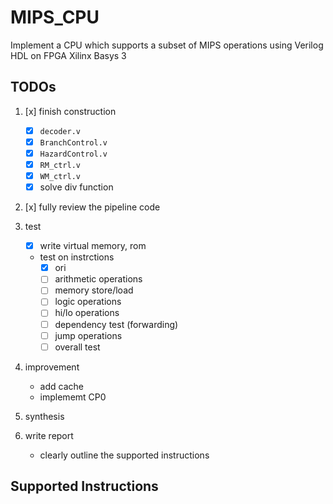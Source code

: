 # MIPS_CPU
Implement a CPU which supports a subset of MIPS operations using Verilog HDL on FPGA Xilinx Basys 3

## TODOs
1. [x] finish construction

	* [x] `decoder.v`
	* [x]  `BranchControl.v`
	* [x]  `HazardControl.v`
	* [x]  `RM_ctrl.v`
	* [x]  `WM_ctrl.v`
	* [x]  solve div function
2. [x] fully review the pipeline code
3. test
	* [x] write virtual memory, rom
	* test on instrctions
		* [x] ori
		* [ ] arithmetic operations
		* [ ] memory store/load
		* [ ] logic operations
		* [ ] hi/lo operations
		* [ ] dependency test (forwarding)
		* [ ] jump operations
		* [ ] overall test
4. improvement
	* add cache
	* implememt CP0
5. synthesis
6. write report
	* clearly outline the supported instructions

## Supported  Instructions



